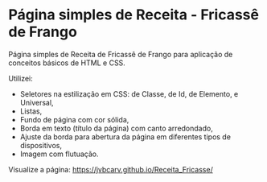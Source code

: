 # Página simples de Receita - Fricassê de Frango

Página simples de Receita de Fricassê de Frango para aplicação de conceitos básicos de HTML e CSS.

Utilizei:
- Seletores na estilização em CSS: de Classe, de Id, de Elemento, e Universal,
- Listas,
- Fundo de página com cor sólida,
- Borda em texto (título da página) com canto arredondado,
- Ajuste da borda para abertura da página em diferentes tipos de dispositivos,
- Imagem com flutuação.

Visualize a página:
https://jvbcarv.github.io/Receita_Fricasse/ 
